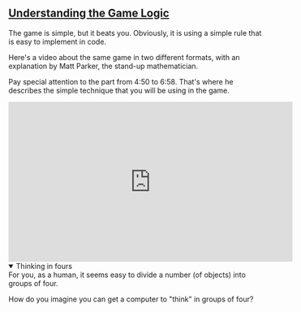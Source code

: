 <!-- Understanding the Game Logic -->
<section
  id="understanding-the-game-logic"
  aria-labelledby="understanding-the-game-logic"
  data-item="Understanding the Game Logic"
>
  <h2><a href="#understanding-the-game-logic">Understanding the Game Logic</a></h2>
  
The game is simple, but it beats you. Obviously, it is using a simple rule that is easy to implement in code.

Here's a video about the same game in two different formats, with an explanation by Matt Parker, the stand-up mathematician.

Pay special attention to the part from 4:50 to 6:58. That's where he describes the simple technique that you will be using in the game.

<iframe 
  width="560" 
  height="315" 
  src="https://www.youtube.com/embed/9KABcmczPdg?si=Tx0HmyybicNpezW1" 
  title="YouTube video player" 
  frameborder="0" 
  allow="accelerometer; autoplay; clipboard-write; encrypted-media; gyroscope; picture-in-picture; web-share"
  referrerpolicy="strict-origin-when-cross-origin"
  allowfullscreen>
</iframe>

<details class="question" open>
<summary>Thinking in fours</summary>
For you, as a human, it seems easy to divide a number (of objects) into groups of four.

How do you imagine you can get a computer to "think" in groups of four?

</details>

</section>